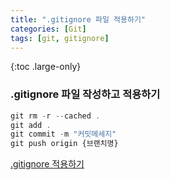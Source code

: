 ```yaml
---
title: ".gitignore 파일 적용하기"
categories: [Git]
tags: [git, gitignore]
---
```


{:toc .large-only}

### .gitignore 파일 작성하고 적용하기

```js
git rm -r --cached .
git add .
git commit -m "커밋메세지"
git push origin {브랜치명}
```

[.gitignore 적용하기](https://velog.io/@psk84/.gitignore-%EC%A0%81%EC%9A%A9%ED%95%98%EA%B8%B0#gitignore-%ED%8C%8C%EC%9D%BC-%EC%A0%81%EC%9A%A9)
